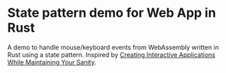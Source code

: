 # State pattern demo for Web App in Rust

A demo to handle mouse/keyboard events from WebAssembly written in Rust using a state pattern. Inspired by [Creating Interactive Applications While Maintaining Your Sanity](http://adventures.michaelfbryan.com/posts/implementing-interactive-applications/).
